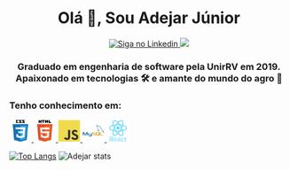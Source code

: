 <h1 align="center">Olá 👋, Sou Adejar Júnior</h1>
<p align="center"> 
 <a href="https://www.linkedin.com/in/adejarjunior/">
    <img alt="Siga no Linkedin" src="https://img.shields.io/badge/-LinkedIn-blue?style=flat-square&logo=Linkedin&logoColor=white&link=https://www.linkedin.com/in/adejarjunior/">
  </a>

   <a href="https://www.instagram.com/adejar__junior/" alt="Instagram">
    <img src="https://img.shields.io/badge/-Instagram-DF0174?style=flat-square&labelColor=DF0174&logo=instagram&logoColor=white&link=https://www.instagram.com/adejar__junior/"/>   
</a>
  <p/>
 

<h3 align="center">Graduado em engenharia de software pela UnirRV em 2019. Apaixonado em  tecnologias 🛠 e amante do mundo do agro 🌱</h3>

<h3 align="left">Tenho conhecimento em:</h3>

<p align="left"> 
 <a href="https://www.w3schools.com/css/" target="_blank"> 
   <img src="https://raw.githubusercontent.com/devicons/devicon/master/icons/css3/css3-original-wordmark.svg" alt="css3" width="40" height="40"/> 
  </a>
  <a href="https://www.w3.org/html/" target="_blank"> 
    <img src="https://raw.githubusercontent.com/devicons/devicon/master/icons/html5/html5-original-wordmark.svg" alt="html5" width="40" height="40"/>
  </a> 
  <a href="https://developer.mozilla.org/en-US/docs/Web/JavaScript" target="_blank"> 
    <img src="https://raw.githubusercontent.com/devicons/devicon/master/icons/javascript/javascript-original.svg" alt="javascript" width="40" height="40"/> 
  </a> 
  <a href="https://www.mysql.com/" target="_blank"> 
    <img src="https://raw.githubusercontent.com/devicons/devicon/master/icons/mysql/mysql-original-wordmark.svg" alt="mysql" width="40" height="40"/> 
  </a>  <a href="https://reactjs.org/" target="_blank"> <img src="https://raw.githubusercontent.com/devicons/devicon/master/icons/react/react-original-wordmark.svg" alt="react" width="40" height="40"/> </a> 
  
[![Top Langs](https://github-readme-stats.vercel.app/api/top-langs/?username=adejar12&layout=compact&theme=midnight-purple)](https://github.com/adejar12/github-readme-stats)
![Adejar stats](https://github-readme-stats.vercel.app/api?username=adejar12&show_icons=true&theme=midnight-purple) 
